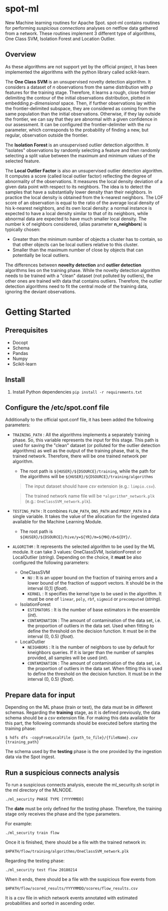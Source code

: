 # spot-ml
New Machine learning routines for Apache Spot.
spot-ml contains routines for performing *suspicious connections* analyses on netflow data gathered from a network. These routines implement 3 different type of algorithms, One Class SVM, Isolation Forest and Location Outlier.

## Overview
As these algorithms are not support yet by the official project, it has been implemented the algorithms with the python library called scikit-learn.

The **One Class SVM** is an unsupervised novelty detection algorithm. It considers a dataset of *n* observations from the same distribution with *p* features for the training stage. Therefore, it learns a rough, close frontier delimiting the contour of the initial observations distribution, plotted in embedding *p-dimensional* space. Then, if further observations lay within the frontier-delimited subspace, they are considered as coming from the same population than the initial observations. Otherwise, if they lay outside the frontier, we can say that they are abnormal with a given confidence in our assessment. It can be configured the frontier-delimiter with the *nu* parameter, which corresponds to the probability of finding a new, but regular, observation outside the frontier.

The **Isolation Forest** is an unsupervised outlier detection algorithm. It "isolates" observations by randomly selecting a feature and then randomly selecting a split value between the maximum and minimum values of the selected feature.

The **Local Outlier Factor** is also an unsupervised outlier detection algorithm. It computes a score (called local outlier factor) reflecting the degree of abnormality of the observations. It measures the local density deviation of a given data point with respect to its neighbors. The idea is to detect the samples that have a substantially lower density than their neighbors. In practice the local density is obtained from the k-nearest neighbors. The LOF score of an observation is equal to the ratio of the average local density of his k-nearest neighbors, and its own local density: a normal instance is expected to have a local density similar to that of its neighbors, while abnormal data are expected to have much smaller local density.
The number k of neighbors considered, (alias parameter **n_neighbors**) is typically chosen:
* Greater than the minimum number of objects a cluster has to contain, so that other objects can be local outliers relative to this cluster.
* Smaller than the maximum number of close by objects that can potentially be local outliers.

The differences between **novelty detection** and **outlier detection** algorithms lies on the training phase. While the novelty detection algorithm needs to be trained with a "clean" dataset (not polluted by outliers), the other ones are trained with data that contains outliers. Therefore, the outlier detection algorithms need to fit the central mode of the training data, ignoring the deviant observations.

# Getting Started
## Prerequisites

* Docopt
* Schema
* Pandas
* Numpy
* Scikit-learn

## Install

1. Install Python dependencies `pip install -r requirements.txt`

## Configure the /etc/spot.conf file
Additionally to the official spot.conf file, it has been added the following parameters:
* `TRAINING_PATH` : All the algorithms implements a separately training phase. So, this variable represents the input for this stage. This path is used for saving the "clean" dataset (or polluted for the outlier detection algorithms) as well as the output of the training phase, that is, the trained network. Therefore, there will be one trained network per algorithm.
  * The root path is `${HUSER}/${DSOURCE}/training`, while the path for the algorithms will be `${HUSER}/${DSOURCE}/training/algorithms`
  > The input dataset should have *csv* extension (e.g.: `limpio.csv`).

    > The trained network name file will be `*algorithm*_network.plk` (e.g.: `OneClassSVM_network.plk`).

* `TESTING_PATH` : It combines `FLOW_PATH`, `DNS_PATH` and `PROXY_PATH` in a single variable. It takes the value of the allocation for the ingested data available for the Machine Learning Module.
  * The root path is `${HUSER}/${DSOURCE}/hive/y=${YR}/m=${MH}/d=${DY}/`.

* `ALGORITHM` : It represents the selected algorithm to be used by the ML module. It can take 3 values: OneClassSVM, IsolationForest or LocalOutlier (*string*). Depending on the choice, it **must** be also configured the following parameters:
  * OneClassSVM
    * `NU` : It is an upper bound on the fraction of training errors and a lower bound of the fraction of support vectors. It should be in the interval (0,1] (*float*).
    * `KERNEL` : It specifies the kernel type to be used in the algorithm. It must be one of `linear`, `poly`, `rbf`, `sigmoid` or `precomputed` (*string*).
  * IsolationForest
    * `ESTIMATORS` : It is the number of base estimators in the ensemble (*int*).
    * `CONTAMINATION` : The amount of contamination of the data set, i.e. the proportion of outliers in the data set. Used when fitting to define the threshold on the decision function. It must be in the interval (0, 0.5) (*float*).
  * LocalOutlier
    * `NEIGHBORS` : It is the number of neighbors to use by default for kneighbors queries. If it is larger than the number of samples provided, all samples will be used (*int*).
    * `CONTAMINATION` : The amount of contamination of the data set, i.e. the proportion of outliers in the data set. When fitting this is used to define the threshold on the decision function. It must be in the interval (0, 0.5) (*float*).

## Prepare data for input

Depending on the ML phase (train or test), the data must be in different schemas. Regarding the **training** stage, as it is defined previously, the data schema should be a *csv* extension file. For making this data available for this part, the following commands should be executed before starting the training phase:

```shell
$ hdfs dfs -copyFromLocalFile {path_to_file}/{fileName}.csv {training_path}
```

The schema used by the **testing** phase is the one provided by the ingestion data via the Spot ingest.




## Run a suspicious connects analysis
To run a suspicious connects analysis, execute the ml_security.sh script in the ml directory of the MLNODE.

```
./ml_security PHASE TYPE [YYYYMMDD]
```
The **date** must be only defined for the *testing* phase. Therefore, the training stage only receives the phase and the type parameters.

For example:
```
./ml_security train flow
```

Once it is finished, there should be a file with the trained network in:
```
$HPATH/flow/training/algorithms/OneClassSVM_network.plk
```

Regarding the testing phase:
```
./ml_security test flow 20180214
```
When it ends, there should be a file with the suspicious flow events from
```
$HPATH/flow/scored_results/YYYYMMDD/scores/flow_results.csv
```
It is a csv file in which network events annotated with estimated probabilities and sorted in ascending order.
